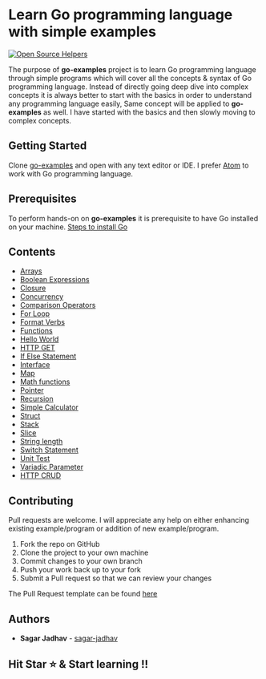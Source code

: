 # Learn Go programming language with simple examples

[![Open Source Helpers](https://www.codetriage.com/sagar-jadhav/go-examples/badges/users.svg)](https://www.codetriage.com/sagar-jadhav/go-examples)

The purpose of **go-examples** project is to learn Go programming language through simple programs which will cover all the concepts & syntax of Go programming language. Instead of directly going deep dive into complex concepts it is always better to start with the basics in order to understand any programming language easily, Same concept will be applied to **go-examples** as well. I have started with the basics and then slowly moving to complex concepts.

## Getting Started
Clone [go-examples](https://github.com/sagar-jadhav/go-examples.git) and open with any text editor or IDE. I prefer [Atom](https://atom.io/) to work with Go programming language.

## Prerequisites

To perform hands-on on **go-examples** it is prerequisite to have Go installed on your machine.
[Steps to install Go](https://golang.org/doc/install?download)

## Contents

* [Arrays](./arrays.html)
* [Boolean Expressions](./boolean-expressions.html)
* [Closure](./closure.html)
* [Concurrency](./concurrency.html)
* [Comparison Operators](./comparison-operators.html)
* [For Loop](./for-loop.html)
* [Format Verbs](./format-verbs.html)
* [Functions](./function.html)
* [Hello World](./hello-world.html)
* [HTTP GET](./http_get.html)
* [If Else Statement](./if-elseif-else.html)
* [Interface](./interfaces.html)
* [Map](./map.html)
* [Math functions](./math-functions.html)
* [Pointer](./pointer.html)
* [Recursion](./recursion.html)
* [Simple Calculator](./simple-calculator.html)
* [Struct](./struct.html)
* [Stack](./stack.html)
* [Slice](./slice.html)
* [String length](./string-length.html)
* [Switch Statement](./switch.html)
* [Unit Test](./unit-test.html)
* [Variadic Parameter](./variadic.html)
* [HTTP CRUD](./http_srv.html)

## Contributing

Pull requests are welcome. I will appreciate any help on either enhancing existing example/program or addition of new example/program.

1. Fork the repo on GitHub
2. Clone the project to your own machine
3. Commit changes to your own branch
4. Push your work back up to your fork
5. Submit a Pull request so that we can review your changes

The Pull Request template can be found [here](pull_request_template.md)

## Authors

* **Sagar Jadhav** - [sagar-jadhav](https://github.com/sagar-jadhav)

## Hit Star ⭐️ & Start learning !!
